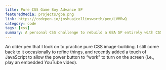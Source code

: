 ```yaml
---
title: Pure CSS Game Boy Advance SP
featuredMedia: projects/gba.png
link: https://codepen.io/joshuajcollinsworth/pen/LVMRwQ
category: code
tags: [css]
summary: A personal CSS challenge to rebuild a GBA SP entirely with CSS.
---
```


An older pen that I took on to practice pure CSS image-building. I still come back to it occasionally to refine things, and recently added a touch of JavaScript to allow the power button to “work” to turn on the screen (i.e., play an embedded YouTube video).
